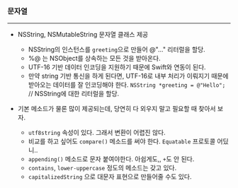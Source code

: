 ### 문자열
---

- NSString, NSMutableString 문자열 클래스 제공
    + NSString의 인스턴스를 `greeting`으로 만들어 @"..." 리터럴을 할당.
    + %@ 는 NSObject를 상속하는 모든 것을 받아온다.
    + UTF-16 기반 데이터 인코딩을 지원하기 때문에 Swift와 연동이 된다.
    + 만약 string 기반 통신을 하게 된다면, UTF-16로 내부 처리가 이뤄지기 때문에 받아오는 데이터를 잘 인코딩해야 한다.
`NSString *greeting = @"Hello";` // NSString에 대한 리터럴을 할당.

- 기본 메소드가 물론 많이 제공되는데, 당연히 다 외우지 말고 필요할 때 찾아서 보자.
    + `utf8string` 속성이 있다. 그래서 변환이 어렵진 않다.
    + 비교를 하고 싶어도 `compare()` 메소드를 써야 한다. `Equatable` 프로토콜 어딨니..
    + `appending()` 메소드로 문자 붙여야한다. 아쉽게도,, `+`도 안 된다.
    + `contains`, `lower-uppercase` 정도의 메소드는 갖고 있다.
    + `capitalizedString` 으로 대문자 표현으로 만들어줄 수도 있다.